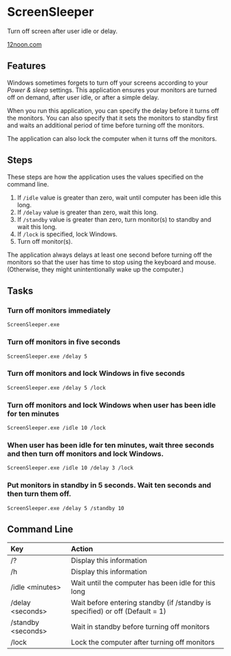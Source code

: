 # ScreenSleeper

Turn off screen after user idle or delay.

[12noon.com](https://12noon.com)

## Features

Windows sometimes forgets to turn off your screens according
to your *Power & sleep* settings.
This application ensures your monitors are turned off on demand,
after user idle, or after a simple delay.

When you run this application, you can specify the delay before
it turns off the monitors. You can also specify that it sets
the monitors to standby first and waits an additional period of time
before turning off the monitors.

The application can also lock the computer when it turns off the monitors.

## Steps

These steps are how the application uses the values specified on the command line.

1. If `/idle` value is greater than zero, wait until computer has been idle this long.
2. If `/delay` value is greater than zero, wait this long.
3. If `/standby` value is greater than zero, turn monitor(s) to standby and wait this long.
4. If `/lock` is specified, lock Windows.
5. Turn off monitor(s).

The application always delays at least one second before turning off the monitors
so that the user has time to stop using the keyboard and mouse.
(Otherwise, they might unintentionally wake up the computer.)

## Tasks

### Turn off monitors immediately

`ScreenSleeper.exe`

### Turn off monitors in five seconds

`ScreenSleeper.exe /delay 5`

### Turn off monitors and lock Windows in five seconds

`ScreenSleeper.exe /delay 5 /lock`

### Turn off monitors and lock Windows when user has been idle for ten minutes

`ScreenSleeper.exe /idle 10 /lock`

### When user has been idle for ten minutes, wait three seconds and then turn off monitors and lock Windows.

`ScreenSleeper.exe /idle 10 /delay 3 /lock`

### Put monitors in standby in 5 seconds. Wait ten seconds and then turn them off.

`ScreenSleeper.exe /delay 5 /standby 10`


## Command Line

Key            | Action
:------------- | :-----
/? | Display this information
/h | Display this information
/idle \<minutes\> | Wait until the computer has been idle for this long
/delay \<seconds\> | Wait before entering standby (if /standby is specified) or off (Default = 1)
/standby \<seconds\> | Wait in standby before turning off monitors
/lock | Lock the computer after turning off monitors
